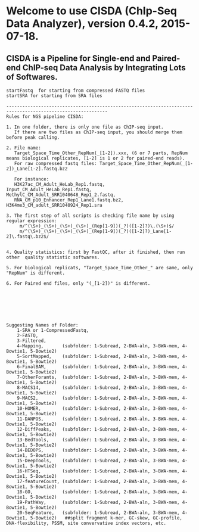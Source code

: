 # Welcome to use CISDA (ChIp-Seq Data Analyzer), version 0.4.2, 2015-07-18.                      
## CISDA is a Pipeline for Single-end and Paired-end ChIP-seq Data Analysis by Integrating Lots of Softwares.          
    startFastq  for starting from compressed FASTQ files                 
    startSRA for starting from SRA files              
                            
    ------------------------------------------------------------------------------------------------------------
    Rules for NGS pipeline CISDA:

    1. In one folder, there is only one file as ChIP-seq input.
       If there are two files as ChIP-seq input, you should merge them before peak calling.

    2. File name: 
       Target_Space_Time_Other_RepNum(_[1-2]).xxx, (6 or 7 parts, RepNum means biological replicates, [1-2] is 1 or 2 for paired-end reads).
       For raw compressed fastq files: Target_Space_Time_Other_RepNum(_[1-2])_Lane[1-2].fastq.bz2

       For instance: 
       H3K27ac_CM_Adult_HeLab_Rep1.fastq,   Input_CM_Adult_HeLab_Rep1.fastq,    MethylC_CM_Adult_SRR1040648_Rep1_2.fastq,    
       RNA_CM_p10_Enhancer_Rep1_Lane1.fastq.bz2,     H3K4me3_CM_adult_SRR1040924_Rep1.sra

    3. The first step of all scripts is checking file name by using regular expression: 
         m/^(\S+)_(\S+)_(\S+)_(\S+)_(Rep[1-9])(_?)([1-2]?)\.(\S+)$/
         m/^(\S+)_(\S+)_(\S+)_(\S+)_(Rep[1-9])(_?)([1-2]?)_Lane[1-2]\.fastq\.bz2$/


    4. Quality statistics: first by FastQC, after it finished, then run other  quality statistic softwares.

    5. For biological replicats, "Target_Space_Time_Other_" are same, only "RepNum" is different.

    6. For Paired end files, only "(_[1-2])" is different.







    Suggesting Names of Folder:
        1-SRA or 1-CompressedFastq, 
        2-FASTQ, 
        3-Filtered, 
        4-Mapping,       (subfolder: 1-Subread, 2-BWA-aln, 3-BWA-mem, 4-Bowtie1, 5-Bowtie2) 
        5-SortMapped,    (subfolder: 1-Subread, 2-BWA-aln, 3-BWA-mem, 4-Bowtie1, 5-Bowtie2)
        6-FinalBAM,      (subfolder: 1-Subread, 2-BWA-aln, 3-BWA-mem, 4-Bowtie1, 5-Bowtie2) 
        7-OtherForamts,  (subfolder: 1-Subread, 2-BWA-aln, 3-BWA-mem, 4-Bowtie1, 5-Bowtie2) 
        8-MACS14,        (subfolder: 1-Subread, 2-BWA-aln, 3-BWA-mem, 4-Bowtie1, 5-Bowtie2) 
        9-MACS2,         (subfolder: 1-Subread, 2-BWA-aln, 3-BWA-mem, 4-Bowtie1, 5-Bowtie2) 
        10-HOMER,        (subfolder: 1-Subread, 2-BWA-aln, 3-BWA-mem, 4-Bowtie1, 5-Bowtie2) 
        11-DANPOS,       (subfolder: 1-Subread, 2-BWA-aln, 3-BWA-mem, 4-Bowtie1, 5-Bowtie2)  
        12-DiffPeaks,    (subfolder: 1-Subread, 2-BWA-aln, 3-BWA-mem, 4-Bowtie1, 5-Bowtie2)  
        13-BedTools,     (subfolder: 1-Subread, 2-BWA-aln, 3-BWA-mem, 4-Bowtie1, 5-Bowtie2)
        14-BEDOPS,       (subfolder: 1-Subread, 2-BWA-aln, 3-BWA-mem, 4-Bowtie1, 5-Bowtie2)    
        15-DeepTools,    (subfolder: 1-Subread, 2-BWA-aln, 3-BWA-mem, 4-Bowtie1, 5-Bowtie2)
        16-HTSeq,        (subfolder: 1-Subread, 2-BWA-aln, 3-BWA-mem, 4-Bowtie1, 5-Bowtie2)  
        17-featureCount, (subfolder: 1-Subread, 2-BWA-aln, 3-BWA-mem, 4-Bowtie1, 5-Bowtie2)
        18-GO,           (subfolder: 1-Subread, 2-BWA-aln, 3-BWA-mem, 4-Bowtie1, 5-Bowtie2) 
        19-PathWay,      (subfolder: 1-Subread, 2-BWA-aln, 3-BWA-mem, 4-Bowtie1, 5-Bowtie2) 
        20-SeqFeature,   (subfolder: 1-Subread, 2-BWA-aln, 3-BWA-mem, 4-Bowtie1, 5-Bowtie2)   ##split fragment k-mer, GC-skew, GC-profile, DNA-flexibility, PSSM, site convervative index vectors, etc.


